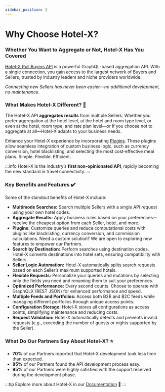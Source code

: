 ```yaml
---
sidebar_position: 2
---
```


# Why Choose Hotel-X?

### Whether You Want to Aggregate or Not, Hotel-X Has You Covered

[Hotel-X Pull Buyers API](/docs/apis/for-buyers/hotel-x-pull-buyers-api/quickstart) is a powerful GraphQL-based aggregation API. With a single connection, you gain access to the largest network of Buyers and Sellers, trusted by industry leaders and niche providers worldwide.

_Connecting new Sellers has never been easier—no additional development, no maintenance._

### What Makes Hotel-X Different? 🚀

The Hotel-X API **aggregates results** from multiple Sellers. Whether you prefer aggregation at the hotel level, at the hotel and room type level, or even at the hotel, room type, and rate plan level—or if you choose not to aggregate at all—Hotel-X adapts to your business needs. 

Enhance your Hotel-X experience by incorporating [Plugins](/docs/apis/for-buyers/hotel-x-pull-buyers-api/plugins/overview). These plugins allow seamless integration of custom business logic, such as currency conversion, hotel blacklisting, and selecting the most cost-effective meal plans. Simple. Flexible. Efficient.

:::info
Hotel-X is the industry’s **first non-opinionated API**, rapidly becoming the new standard in travel connectivity.
:::

### Key Benefits and Features ✔️

Some of the standout benefits of Hotel-X include:

- **Multimode Searches:** Search multiple Sellers with a single API request using your own hotel codes.
- **Aggregate Results:** Apply business rules based on your preferences—receive the cheapest option from each Seller, hotel, and more.
- **Plugins:** Customize queries and reduce computational costs with plugins like blacklisting, currency conversion, and commission calculations. Need a custom solution? We are open to exploring new features to empower our Partners.
- **Search by Destination:** Perform searches using destination codes. Hotel-X converts destinations into hotel sets, ensuring compatibility with Sellers.
- **Seller Logic Automation:** Hotel-X automatically splits search requests based on each Seller’s maximum supported hotels.
- **Flexible Requests:** Personalize your queries and mutations by selecting only the fields you need and renaming them to suit your preferences.
- **Optimized Performance:** Every second counts. Choose to operate with GraphQLX (REST JSON) for enhanced performance and speed.
- **Multiple Feeds and Portfolios:** Access both B2B and B2C feeds while managing different portfolios through unique access points.
- **Configuration Storage:** Hotel-X stores all configurations as access points, simplifying maintenance and reducing costs.
- **Request Validation:** Hotel-X automatically detects and prevents invalid requests (e.g., exceeding the number of guests or nights supported by the Seller).

### What Do Our Partners Say About Hotel-X? ⭐

- **70%** of our Partners reported that Hotel-X development took less time than expected.
- **85%** of our Partners found the API development process easy.
- **95%** of our Partners were highly satisfied with the support received during the development phase.

:::tip
Explore more about Hotel-X in our [Documentation](/docs/apis/for-buyers/hotel-x-pull-buyers-api/quickstart) 📑
:::

